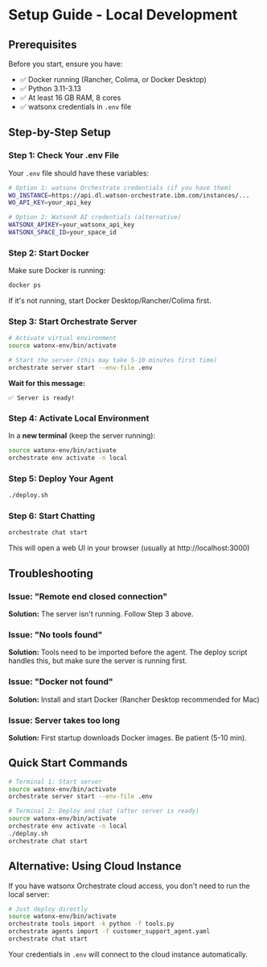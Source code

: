 # Setup Guide - Local Development

## Prerequisites

Before you start, ensure you have:
- ✅ Docker running (Rancher, Colima, or Docker Desktop)
- ✅ Python 3.11-3.13
- ✅ At least 16 GB RAM, 8 cores
- ✅ watsonx credentials in `.env` file

## Step-by-Step Setup

### Step 1: Check Your .env File

Your `.env` file should have these variables:
```bash
# Option 1: watsonx Orchestrate credentials (if you have them)
WO_INSTANCE=https://api.dl.watson-orchestrate.ibm.com/instances/...
WO_API_KEY=your_api_key

# Option 2: WatsonX AI credentials (alternative)
WATSONX_APIKEY=your_watsonx_api_key
WATSONX_SPACE_ID=your_space_id
```

### Step 2: Start Docker

Make sure Docker is running:
```bash
docker ps
```

If it's not running, start Docker Desktop/Rancher/Colima first.

### Step 3: Start Orchestrate Server

```bash
# Activate virtual environment
source watonx-env/bin/activate

# Start the server (this may take 5-10 minutes first time)
orchestrate server start --env-file .env
```

**Wait for this message:**
```
✅ Server is ready!
```

### Step 4: Activate Local Environment

In a **new terminal** (keep the server running):
```bash
source watonx-env/bin/activate
orchestrate env activate -n local
```

### Step 5: Deploy Your Agent

```bash
./deploy.sh
```

### Step 6: Start Chatting

```bash
orchestrate chat start
```

This will open a web UI in your browser (usually at http://localhost:3000)

## Troubleshooting

### Issue: "Remote end closed connection"
**Solution:** The server isn't running. Follow Step 3 above.

### Issue: "No tools found"
**Solution:** Tools need to be imported before the agent. The deploy script handles this, but make sure the server is running first.

### Issue: "Docker not found"
**Solution:** Install and start Docker (Rancher Desktop recommended for Mac)

### Issue: Server takes too long
**Solution:** First startup downloads Docker images. Be patient (5-10 min).

## Quick Start Commands

```bash
# Terminal 1: Start server
source watonx-env/bin/activate
orchestrate server start --env-file .env

# Terminal 2: Deploy and chat (after server is ready)
source watonx-env/bin/activate
orchestrate env activate -n local
./deploy.sh
orchestrate chat start
```

## Alternative: Using Cloud Instance

If you have watsonx Orchestrate cloud access, you don't need to run the local server:

```bash
# Just deploy directly
source watonx-env/bin/activate
orchestrate tools import -k python -f tools.py
orchestrate agents import -f customer_support_agent.yaml
orchestrate chat start
```

Your credentials in `.env` will connect to the cloud instance automatically.
